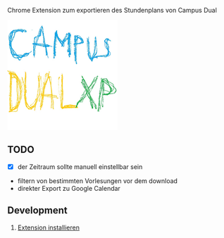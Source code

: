Chrome Extension zum exportieren des Stundenplans von Campus Dual

![wow kunst](logo.png)

## TODO
- [x] der Zeitraum sollte manuell einstellbar sein
- filtern von bestimmten Vorlesungen vor dem download
- direkter Export zu Google Calendar


## Development

1. [Extension installieren](https://developer.chrome.com/extensions/getstarted#unpacked)
